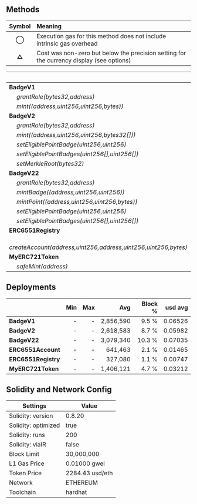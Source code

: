 ## Methods
| **Symbol** | **Meaning**                                                                              |
| :--------: | :--------------------------------------------------------------------------------------- |
|    **◯**   | Execution gas for this method does not include intrinsic gas overhead                    |
|    **△**   | Cost was non-zero but below the precision setting for the currency display (see options) |

|                                                                       |    Min |    Max |     Avg | Calls | usd avg |
| :-------------------------------------------------------------------- | -----: | -----: | ------: | ----: | ------: |
| **BadgeV1**                                                           |        |        |         |       |         |
|        *grantRole(bytes32,address)*                                   |      - |      - |  56,559 |     1 | 0.00129 |
|        *mint((address,uint256,uint256,bytes))*                        | 81,308 | 98,444 |  81,827 |   206 | 0.00187 |
| **BadgeV2**                                                           |        |        |         |       |         |
|        *grantRole(bytes32,address)*                                   |      - |      - |  56,625 |     2 | 0.00129 |
|        *mint((address,uint256,uint256,bytes32[]))*                    | 91,276 | 94,619 |  93,743 |    90 | 0.00214 |
|        *setEligiblePointBadge(uint256,uint256)*                       |      - |      - |  36,478 |     1 | 0.00083 |
|        *setEligiblePointBadges(uint256[],uint256[])*                  |      - |      - | 255,709 |     1 | 0.00584 |
|        *setMerkleRoot(bytes32)*                                       |      - |      - |  51,315 |     1 | 0.00117 |
| **BadgeV22**                                                          |        |        |         |       |         |
|        *grantRole(bytes32,address)*                                   |      - |      - |  56,559 |     2 | 0.00129 |
|        *mintBadge((address,uint256,uint256))*                         |      - |      - |  73,877 |     2 | 0.00169 |
|        *mintPoint((address,uint256,uint256,bytes))*                   |      - |      - |  76,404 |     2 | 0.00175 |
|        *setEligiblePointBadge(uint256,uint256)*                       | 36,457 | 53,557 |  47,857 |     3 | 0.00109 |
|        *setEligiblePointBadges(uint256[],uint256[])*                  |      - |      - | 255,498 |     1 | 0.00584 |
| **ERC6551Registry**                                                   |        |        |         |       |         |
|        *createAccount(address,uint256,address,uint256,uint256,bytes)* |      - |      - |  96,669 |     2 | 0.00221 |
| **MyERC721Token**                                                     |        |        |         |       |         |
|        *safeMint(address)*                                            |      - |      - | 101,070 |     1 | 0.00231 |

## Deployments
|                     | Min | Max  |       Avg | Block % | usd avg |
| :------------------ | --: | ---: | --------: | ------: | ------: |
| **BadgeV1**         |   - |    - | 2,856,590 |   9.5 % | 0.06526 |
| **BadgeV2**         |   - |    - | 2,618,583 |   8.7 % | 0.05982 |
| **BadgeV22**        |   - |    - | 3,079,340 |  10.3 % | 0.07035 |
| **ERC6551Account**  |   - |    - |   641,463 |   2.1 % | 0.01465 |
| **ERC6551Registry** |   - |    - |   327,080 |   1.1 % | 0.00747 |
| **MyERC721Token**   |   - |    - | 1,406,121 |   4.7 % | 0.03212 |

## Solidity and Network Config
| **Settings**        | **Value**       |
| ------------------- | --------------- |
| Solidity: version   | 0.8.20          |
| Solidity: optimized | true            |
| Solidity: runs      | 200             |
| Solidity: viaIR     | false           |
| Block Limit         | 30,000,000      |
| L1 Gas Price        | 0.01000 gwei    |
| Token Price         | 2284.43 usd/eth |
| Network             | ETHEREUM        |
| Toolchain           | hardhat         |

